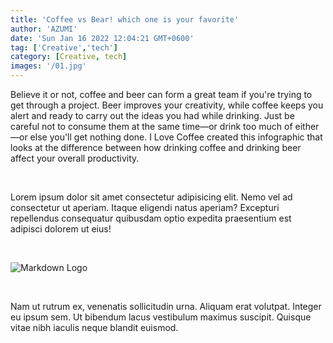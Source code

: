 ```yaml
---
title: 'Coffee vs Bear! which one is your favorite'
author: 'AZUMI'
date: 'Sun Jan 16 2022 12:04:21 GMT+0600'
tag: ['Creative','tech']
category: [Creative, tech]
images: '/01.jpg'
---
```


Believe it or not, coffee and beer can form a great team if you're trying to get through a project. Beer improves your creativity, while coffee keeps you alert and ready to carry out the ideas you had while drinking. Just be careful not to consume them at the same time—or drink too much of either—or else you'll get nothing done. I Love Coffee created this infographic that looks at the difference between how drinking coffee and drinking beer affect your overall productivity.

<br>

Lorem ipsum dolor sit amet consectetur adipisicing elit. Nemo vel ad consectetur ut aperiam. Itaque eligendi natus aperiam? Excepturi repellendus consequatur quibusdam optio expedita praesentium est adipisci dolorem ut eius!

<br>

![Markdown Logo](/01.jpg)

<br>

Nam ut rutrum ex, venenatis sollicitudin urna. Aliquam erat volutpat. Integer eu ipsum sem. Ut bibendum lacus vestibulum maximus suscipit. Quisque vitae nibh iaculis neque blandit euismod.